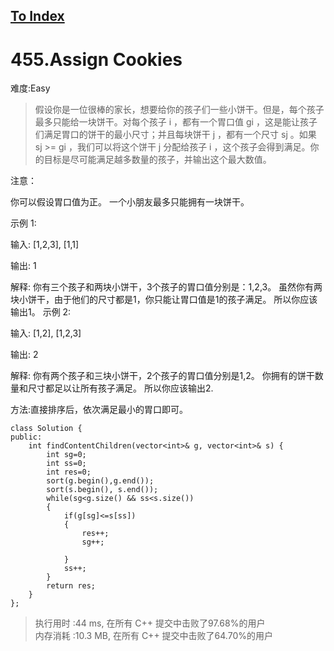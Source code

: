 [To Index](/index.md)
---
# 455.Assign Cookies
难度:Easy
> 假设你是一位很棒的家长，想要给你的孩子们一些小饼干。但是，每个孩子最多只能给一块饼干。对每个孩子 i ，都有一个胃口值 gi ，这是能让孩子们满足胃口的饼干的最小尺寸；并且每块饼干 j ，都有一个尺寸 sj 。如果 sj >= gi ，我们可以将这个饼干 j 分配给孩子 i ，这个孩子会得到满足。你的目标是尽可能满足越多数量的孩子，并输出这个最大数值。

注意：

你可以假设胃口值为正。
一个小朋友最多只能拥有一块饼干。

示例 1:

输入: [1,2,3], [1,1]

输出: 1

解释: 
你有三个孩子和两块小饼干，3个孩子的胃口值分别是：1,2,3。
虽然你有两块小饼干，由于他们的尺寸都是1，你只能让胃口值是1的孩子满足。
所以你应该输出1。
示例 2:

输入: [1,2], [1,2,3]

输出: 2

解释: 
你有两个孩子和三块小饼干，2个孩子的胃口值分别是1,2。
你拥有的饼干数量和尺寸都足以让所有孩子满足。
所以你应该输出2.


方法:直接排序后，依次满足最小的胃口即可。

```
class Solution {
public:
    int findContentChildren(vector<int>& g, vector<int>& s) {
        int sg=0;
        int ss=0;
        int res=0;
        sort(g.begin(),g.end());
        sort(s.begin(), s.end());
        while(sg<g.size() && ss<s.size())
        {
            if(g[sg]<=s[ss]) 
            {
                res++;
                sg++;
            
            }
            ss++;
        }
        return res;
    }
};
```
> 执行用时 :44 ms, 在所有 C++ 提交中击败了97.68%的用户   
内存消耗 :10.3 MB, 在所有 C++ 提交中击败了64.70%的用户
